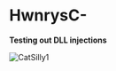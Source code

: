 # HwnrysC-
****Testing out DLL injections****


![CatSilly1](https://github.com/hwnry0/HwnrysC-/assets/114888519/6b0a568e-cb29-41d7-9e72-ced9f4feb4e9)

